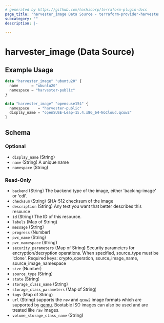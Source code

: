 ```yaml
---
# generated by https://github.com/hashicorp/terraform-plugin-docs
page_title: "harvester_image Data Source - terraform-provider-harvester"
subcategory: ""
description: |-
  
---
```


# harvester_image (Data Source)



## Example Usage

```terraform
data "harvester_image" "ubuntu20" {
  name      = "ubuntu20"
  namespace = "harvester-public"
}

data "harvester_image" "opensuse154" {
  namespace    = "harvester-public"
  display_name = "openSUSE-Leap-15.4.x86_64-NoCloud.qcow2"
}
```

<!-- schema generated by tfplugindocs -->
## Schema

### Optional

- `display_name` (String)
- `name` (String) A unique name
- `namespace` (String)

### Read-Only

- `backend` (String) The backend type of the image, either 'backing-image' or 'cdi'.
- `checksum` (String) SHA-512 checksum of the image
- `description` (String) Any text you want that better describes this resource
- `id` (String) The ID of this resource.
- `labels` (Map of String)
- `message` (String)
- `progress` (Number)
- `pvc_name` (String)
- `pvc_namespace` (String)
- `security_parameters` (Map of String) Security parameters for encryption/decryption operations. When specified, source_type must be 'clone'. Required keys: crypto_operation, source_image_name, source_image_namespace
- `size` (Number)
- `source_type` (String)
- `state` (String)
- `storage_class_name` (String)
- `storage_class_parameters` (Map of String)
- `tags` (Map of String)
- `url` (String) supports the `raw` and `qcow2` image formats which are supported by [qemu](https://www.qemu.org/docs/master/system/images.html#disk-image-file-formats). Bootable ISO images can also be used and are treated like `raw` images.
- `volume_storage_class_name` (String)
